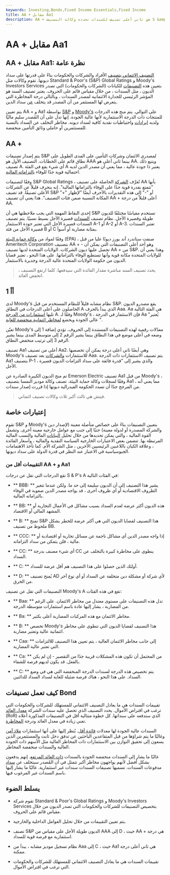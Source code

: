 ```yaml
---
keywords: Investing,Bonds,Fixed Income Essentials,Fixed Income
title: AA + مقابل Aa1
description: AA + هو ثاني أعلى تصنيف للسندات تحدده وكالة التصنيف S &amp; amp؛ P بينما Aa1 هو المكافئ من Moody. كلاهما يدل على استثمار منخفض المخاطر.
---
```


# AA + مقابل Aa1
## AA + مقابل Aa1: نظرة عامة

[التصنيف الائتماني بتصنيف](/creditrating) الأفراد والشركات والحكومات بناءً على قدرتها على سداد ديونها. تقوم وكالات مثل Standard & Poor's (S&P) Global Ratings و Moody's Investors Services بتعيين هذه [التصنيفات](/rating) للكيانات (الشركات والحكومات) التي تصدر الديون ، مثل السندات ، من خلال مقياس قائم على الحروف. يعتبر تصنيف السند هو المؤشر الرئيسي للجدارة الائتمانية لمصدر السندات ، وبالتالي درجة المخاطرة التي يتعرض لها المستثمر من أن المصدر قد يتخلف [عن](/default2) سداد الدين.

يتم تعيين AA + و Aa1 بواسطة [S&P](/sp) و [Moody's](/moodys) على التوالي. يتم منح هذه الدرجات للمنتجات ذات الدرجة الاستثمارية لأنها عالية الجودة. إنها تدل على أن المُصدر سليم ماليًا ولديه [إيرادات](/revenue) واحتياطيات نقدية كافية لسداد ديونه. مخاطر التخلف عن السداد بالنسبة للمستثمرين أو حاملي وثائق التأمين منخفضة.

## AA +

يتم إصدار تصنيفات S&P لمصدري الائتمان وشركات التأمين على المدى الطويل على نطاق قائم على الخطابات. التصنيف الأول هو AAA بينما ثاني أعلى هو AA. ويتبع ذلك تصنيف A. أي شيء يقع في الفئة A يعتبر ذا جودة عالية ، مما يعني أن مصدر الدين لديه احتمالية قوية جدًا للوفاء [بالتزاماته المالية](/obligation).

وفقًا لتصنيفات S&P Global Ratings ، تُعرَّف [الشركة](/corporation) الحاصلة على تصنيف AA بأنها "تتمتع بقدرة قوية جدًا على الوفاء بالتزاماتها المالية". إنه ينحرف قليلاً عن الشركات الأعلى تصنيفًا. قد تضيف S&P "+" أو "-" إلى هذه التقديرات بالأحرف أيضًا "لإظهار المكانة النسبية ضمن فئات التصنيف". هذا يعني أن تصنيف AA + أعلى قليلاً من درجة AA.

إحدى النقاط المهمة التي يجب ملاحظتها هي أن S&P تستخدم مقياسًا مختلفًا للديون طويلة وقصيرة الأجل. نظام تصنيف [السندات](/bond) قصيرة الأجل بسيط نسبيًا. يتم تصنيف السندات قصيرة الأجل التي تعتبر جودة الاستثمار A-1 أو A-2 أو A-3. تعتبر السندات قصيرة الأجل من فئة B أو C بمثابة مضاربة أو أسوأ.

وفقًا لمواد من [وكالة حماية البيئة](/environmental-protection-agency) (EPA) ، صنفت ستاندرد آند بورز ديونًا عليا من قبل Ameritech Corporation بتصنيف AA + - وهو أحد أعلى التصنيفات التي يمكن أن تحصل عليها ديون الشركات. الولايات المتحدة لديها تصنيف AA + من S&P. وهذا يعني أن للولايات المتحدة مكانة قوية وأنها تستطيع الوفاء بالتزاماتها. على هذا النحو ، تعتبر قضايا الديون من حكومة الولايات المتحدة عالية الدرجة وجديرة بالاستثمار.

> يحدد تصنيف السند مباشرة مقدار الفائدة التي سيدفعها. كلما ارتفع التصنيف ، انخفض العائد.

>

## أأ 1

لدى Moody's نظام مشابه قليلاً للنظام المستخدم من قبل S&P. يقع مصدرو الديون الحاصلون على أعلى الدرجات في النطاق A الذي يبدأ بالحرف Aaa. Aa هي الفئة التالية تليها [استثمارات من الدرجة](/investment) A. وفقًا لـ Moody's ، فإن الاستثمار في الدرجة Aa "يُعتبر عالي الجودة ويخضع [لمخاطر ائتمانية منخفضة للغاية](/creditrisk) ".

تعيّن Moody's معدّلات رقمية لهذه التصنيفات المستندة إلى الحروف. تؤدي إضافة 1 إلى وضعه في أعلى موضع في هذا النطاق بينما يشير الرقم 2 إلى متوسط المدى بينما يشير الرقم 3 إلى ترتيب منخفض النطاق.

تصنيف Aa1 أعلى من تصنيف Aa2. وهي أيضًا ثاني أعلى درجة يمكن أن تخصصها Moody's للاستثمارات [والشركات](/corporation) بعد تصنيف Aaa. يتم تصنيف الاستثمارات ذات الدرجة Aa1 بتصنيف P-1 ، والذي يشير إلى "قدرة فائقة على سداد التزامات الديون قصيرة الأجل.

تم منح الديون الكبيرة الصادرة عن Emerson Electric تصنيف Aa1 من قبل Moody's ، وفقًا لسجلات وكالة حماية البيئة. تصنف وكالة موديز النمسا بتصنيف Aa1 ، مما يعني أنه من المرجح جدًا أن تسدد الحكومة الفيدرالية ديونها إذا قررت إصدار سندات.

> فيتش هي ثالث أكبر ثلاث وكالات تصنيف ائتماني.

>

## إعتبارات خاصة

تقوم S&P و Moody's بتعيين التصنيفات بناءً على خصائص متأصلة معينة (لإصدار دين والشركة المصدرة أو لدولة معينة) جنبًا إلى جنب مع عوامل خارجية معينة أخرى. وتشمل القوة المالية ، والتي يمكن تحديدها من خلال تحليل [البيانات](/financial-statements) المالية والنسب المالية المرتبطة بها. تتضمن بعض الاعتبارات الخارجية السياسة النقدية والمالية ، وأسعار الفائدة ، وعلاقة الكيان باللاعبين الرئيسيين الآخرين ، مثل الشركة الأم. كما تأخذ الاهتمامات الجيوسياسية في الاعتبار عند النظر في قدرة الدولة على سداد ديونها.

### التقييمات أقل من AA + و Aa1

تقع الدرجات التي تقل عن درجات S & P's A في الفئات التالية:

- ** BBB: ** يشير هذا التصنيف إلى أن الديون سليمة إلى حد ما. ولكن عندما تتغير الظروف الاقتصادية أو أي ظروف أخرى ، قد يواجه مصدر الدين صعوبة في الوفاء بالتزاماته المالية.

- ** BB: ** هذه الديون أكثر عرضة لعدم السداد بسبب مشاكل في الأعمال التجارية أو المشهد المالي أو الاقتصاد.

- ** B: ** تمنح S&P هذا التصنيف لقضايا الديون التي هي أكثر عرضة للخطر بشكل ملحوظ من تصنيف BB.

- ** CCC: ** إذا واجه مصدر الدين أي مشاكل ناجمة عن مسائل تجارية أو اقتصادية أو مالية ، فلن يتمكن من سداد التزاماته.

- ** CC: ** أي شيء مصنف بدرجة CC ينطوي على مخاطرة كبيرة بالتخلف عن السداد.

- ** C: ** أولئك الذين حصلوا على هذا التصنيف هم أقل عرضة للسداد.

- ** D: ** يُمنح تصنيف AD لأي شركة أو مشكلة دين متخلفة عن السداد أو أي نوع آخر من الخرق.

التصنيفات التي تقل عن تصنيف Moody's A تقع في هذه الفئات:

- ** Baa: ** تدل هذه التصنيفات على مستوى معتدل من مخاطر الائتمان. على الرغم من المضاربة ، يشار إليها عادة باسم استثمارات متوسطة الدرجة.

- ** Ba: ** مخاطر الائتمان مع هذه المركبات المضاربة أعلى بكثير.

- ** B: ** تخصص Moody's هذا التصنيف لقضايا الديون التي تنطوي على مخاطر ائتمانية عالية وتعتبر مضاربة.

- ** Caa: ** إلى جانب مخاطر الائتمان العالية ، يتم تعيين هذا التصنيف للالتزامات التي تعتبر عالية المضاربة.

- ** Ca: ** من المحتمل أن تكون هذه المشكلات قريبة جدًا من التقصير - إن لم يكن بالفعل. قد يكون لديهم فرصة للشفاء.

- ** C: ** يتم تخصيص هذه الدرجة لسندات الدرجة المنخفضة التي هي في وضع السداد. على هذا النحو ، هناك فرصة ضئيلة للغاية لسداد السداد للدائنين.

## كيف تعمل تصنيفات Bond

تقييمات السندات هي ما يعادل التصنيف الائتماني للمستهلك للشركات والحكومات التي ترغب في اقتراض الأموال. يحدد التصنيف الذي تحصل عليه سندات الشركة [معدل العائد](/rateofreturn) (RoR) الذي ستدفعه على سنداتها. كل خطوة متتالية أقل في التصنيفات المذكورة أعلاه تعني زيادة في معدل العائد ودرجة [المخاطرة](/risk).

السندات عالية الجودة لها معدلات [فائدة أقل](/interest). يُنظر إليها على أنها استثمارات [ملاذ آمن](/safe-haven) وغالبًا ما يتم شراؤها من قبل المتقاعدين الباحثين عن تدفق دخل ثابت والمستثمرين الذين يسعون إلى تحقيق التوازن بين الاستثمارات ذات المخاطر العالية مثل الأسهم ذات الجودة العالية والسندات منخفضة المخاطر.

غالبًا ما يشار إلى السندات منخفضة الجودة بالسندات [ذات العائد المرتفع](/high_yield_bond). إنهم يدفعون بشكل أفضل لأنهم يواجهون مخاطر أكبر تتمثل في أن المُصدر سيتخلف عن [سداد](/default2) مدفوعات السندات. تسميها تصنيفات السندات سندات غير استثمارية. غالبًا ما يشار إليها باسم السندات غير المرغوب فيها.

## يسلط الضوء

- تقوم شركة Standard & Poor's Global Ratings و Moody's Investors Services بتخصيص التصنيفات للشركات والحكومات التي تصدر الديون من خلال مقياس قائم على الحروف.

- يتم تعيين التقييمات من خلال تحليل العوامل الداخلية والخارجية.

- تصنف S&P الديون طويلة الأجل على مقياس من AAA إلى D ، حيث AA + هي درجة استثمارية مع فرصة قوية للسداد.

- نظام تسجيل موديز مشابه ، يبدأ من Aaa إلى C ، حيث Aa1 هي ثاني أعلى درجة ممكنة.

- تقييمات السندات هي ما يعادل التصنيف الائتماني للمستهلك للشركات والحكومات التي ترغب في اقتراض الأموال.

